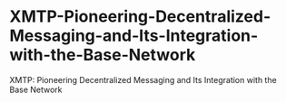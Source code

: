 # XMTP-Pioneering-Decentralized-Messaging-and-Its-Integration-with-the-Base-Network
XMTP: Pioneering Decentralized Messaging and Its Integration with the Base Network
